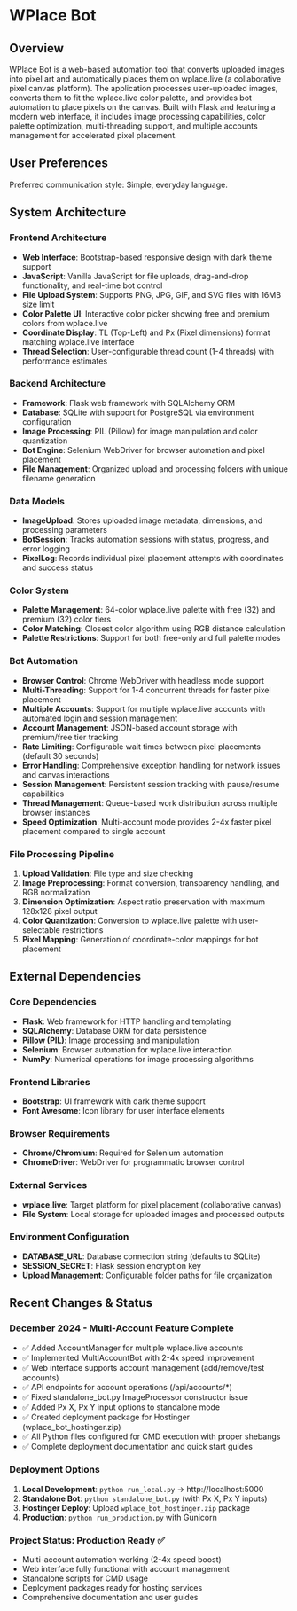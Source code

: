 # WPlace Bot

## Overview

WPlace Bot is a web-based automation tool that converts uploaded images into pixel art and automatically places them on wplace.live (a collaborative pixel canvas platform). The application processes user-uploaded images, converts them to fit the wplace.live color palette, and provides bot automation to place pixels on the canvas. Built with Flask and featuring a modern web interface, it includes image processing capabilities, color palette optimization, multi-threading support, and multiple accounts management for accelerated pixel placement.

## User Preferences

Preferred communication style: Simple, everyday language.

## System Architecture

### Frontend Architecture
- **Web Interface**: Bootstrap-based responsive design with dark theme support
- **JavaScript**: Vanilla JavaScript for file uploads, drag-and-drop functionality, and real-time bot control
- **File Upload System**: Supports PNG, JPG, GIF, and SVG files with 16MB size limit
- **Color Palette UI**: Interactive color picker showing free and premium colors from wplace.live
- **Coordinate Display**: TL (Top-Left) and Px (Pixel dimensions) format matching wplace.live interface
- **Thread Selection**: User-configurable thread count (1-4 threads) with performance estimates

### Backend Architecture
- **Framework**: Flask web framework with SQLAlchemy ORM
- **Database**: SQLite with support for PostgreSQL via environment configuration
- **Image Processing**: PIL (Pillow) for image manipulation and color quantization
- **Bot Engine**: Selenium WebDriver for browser automation and pixel placement
- **File Management**: Organized upload and processing folders with unique filename generation

### Data Models
- **ImageUpload**: Stores uploaded image metadata, dimensions, and processing parameters
- **BotSession**: Tracks automation sessions with status, progress, and error logging
- **PixelLog**: Records individual pixel placement attempts with coordinates and success status

### Color System
- **Palette Management**: 64-color wplace.live palette with free (32) and premium (32) color tiers
- **Color Matching**: Closest color algorithm using RGB distance calculation
- **Palette Restrictions**: Support for both free-only and full palette modes

### Bot Automation
- **Browser Control**: Chrome WebDriver with headless mode support
- **Multi-Threading**: Support for 1-4 concurrent threads for faster pixel placement
- **Multiple Accounts**: Support for multiple wplace.live accounts with automated login and session management
- **Account Management**: JSON-based account storage with premium/free tier tracking
- **Rate Limiting**: Configurable wait times between pixel placements (default 30 seconds)
- **Error Handling**: Comprehensive exception handling for network issues and canvas interactions
- **Session Management**: Persistent session tracking with pause/resume capabilities
- **Thread Management**: Queue-based work distribution across multiple browser instances
- **Speed Optimization**: Multi-account mode provides 2-4x faster pixel placement compared to single account

### File Processing Pipeline
1. **Upload Validation**: File type and size checking
2. **Image Preprocessing**: Format conversion, transparency handling, and RGB normalization
3. **Dimension Optimization**: Aspect ratio preservation with maximum 128x128 pixel output
4. **Color Quantization**: Conversion to wplace.live palette with user-selectable restrictions
5. **Pixel Mapping**: Generation of coordinate-color mappings for bot placement

## External Dependencies

### Core Dependencies
- **Flask**: Web framework for HTTP handling and templating
- **SQLAlchemy**: Database ORM for data persistence
- **Pillow (PIL)**: Image processing and manipulation
- **Selenium**: Browser automation for wplace.live interaction
- **NumPy**: Numerical operations for image processing algorithms

### Frontend Libraries
- **Bootstrap**: UI framework with dark theme support
- **Font Awesome**: Icon library for user interface elements

### Browser Requirements
- **Chrome/Chromium**: Required for Selenium automation
- **ChromeDriver**: WebDriver for programmatic browser control

### External Services
- **wplace.live**: Target platform for pixel placement (collaborative canvas)
- **File System**: Local storage for uploaded images and processed outputs

### Environment Configuration
- **DATABASE_URL**: Database connection string (defaults to SQLite)
- **SESSION_SECRET**: Flask session encryption key
- **Upload Management**: Configurable folder paths for file organization

## Recent Changes & Status

### December 2024 - Multi-Account Feature Complete
- ✅ Added AccountManager for multiple wplace.live accounts
- ✅ Implemented MultiAccountBot with 2-4x speed improvement
- ✅ Web interface supports account management (add/remove/test accounts)
- ✅ API endpoints for account operations (/api/accounts/*)
- ✅ Fixed standalone_bot.py ImageProcessor constructor issue
- ✅ Added Px X, Px Y input options to standalone mode
- ✅ Created deployment package for Hostinger (wplace_bot_hostinger.zip)
- ✅ All Python files configured for CMD execution with proper shebangs
- ✅ Complete deployment documentation and quick start guides

### Deployment Options
1. **Local Development**: `python run_local.py` → http://localhost:5000
2. **Standalone Bot**: `python standalone_bot.py` (with Px X, Px Y inputs)
3. **Hostinger Deploy**: Upload `wplace_bot_hostinger.zip` package
4. **Production**: `python run_production.py` with Gunicorn

### Project Status: Production Ready ✅
- Multi-account automation working (2-4x speed boost)
- Web interface fully functional with account management
- Standalone scripts for CMD usage
- Deployment packages ready for hosting services
- Comprehensive documentation and user guides